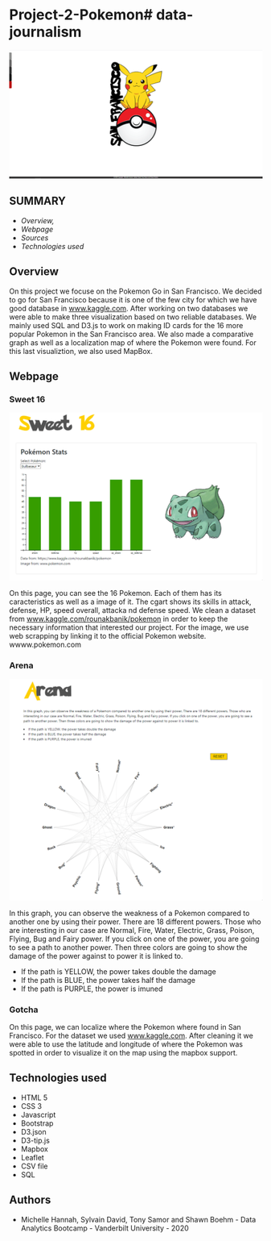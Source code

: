 # Project-2-Pokemon# data-journalism
![](Assets/frontpage.png)

## SUMMARY ##
* *Overview,*
* *Webpage*
* *Sources*
* *Technologies used*


## Overview ##
On this project we focuse on the Pokemon Go in San Francisco. We decided to go for San Francisco because it is one of the few city for which we have good database in www.kaggle.com.
After working on two databases we were able to make three visualization based on two reliable databases. We mainly used SQL and D3.js to work on making ID cards for the 16 more popular Pokemon in the San Francisco area. We also made a comparative graph as well as a localization map of where the Pokemon were found. For this last visualiztion, we also used MapBox.
    
## Webpage ##
### Sweet 16  ###
![](Assets/sweet16.gif)

On this page, you can see the 16 Pokemon. Each of them has its caracteristics as well as a image of it. The cgart shows its skills in attack, defense, HP, speed overall, attacka nd defense speed. We clean a dataset from www.kaggle.com/rounakbanik/pokemon in order to keep the necessary information that interested our project.
For the image, we use web scrapping by linking it to the official Pokemon website. wwww.pokemon.com


### Arena ### 
![](Assets/Arena.gif)

In this graph, you can observe the weakness of a Pokemon compared to another one by using their power. There are 18 different powers. Those who are interesting in our case are Normal, Fire, Water, Electric, Grass, Poison, Flying, Bug and Fairy power.
If you click on one of the power, you are going to see a path to another power. Then three colors are going to show the damage of the power against to power it is linked to.
* If the path is YELLOW, the power takes double the damage
* If the path is BLUE, the power takes half the damage
* If the path is PURPLE, the power is imuned

### Gotcha ### 
  
On this page, we can localize where the Pokemon where found in San Francisco. For the dataset we used www.kaggle.com. After cleaning it we were able to use the latitude and longitude of where the Pokemon was spotted in order to visualize it on the map using the mapbox support.


## Technologies used ##
* HTML 5
* CSS 3
* Javascript
* Bootstrap
* D3.json
* D3-tip.js
* Mapbox
* Leaflet
* CSV file
* SQL
  
## Authors ##
* Michelle Hannah, Sylvain David, Tony Samor and Shawn Boehm - Data Analytics Bootcamp - Vanderbilt University - 2020